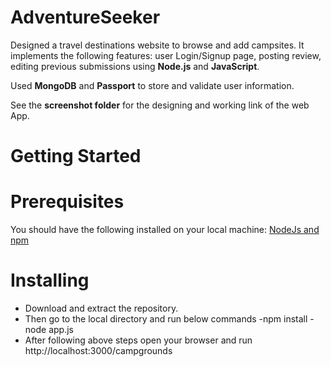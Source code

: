 # AdventureSeeker
Designed a travel destinations website to browse and add campsites.
It implements the following features: user Login/Signup page, posting review, editing previous submissions using **Node.js** and **JavaScript**.

Used **MongoDB** and **Passport** to store and validate user information.

See the **screenshot folder** for the designing and working link of the web App.

# Getting Started

# Prerequisites
You should have the following installed on your local machine:
[NodeJs and npm](https://nodejs.org/en/download/)

# Installing
* Download and extract the repository.
* Then go to the local directory and run below commands
  -npm install
  -node app.js
* After following above steps open your browser and run
   http://localhost:3000/campgrounds
